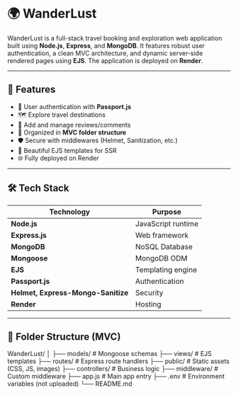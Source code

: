 # 🌍 WanderLust

WanderLust is a full-stack travel booking and exploration web application built using **Node.js**, **Express**, and **MongoDB**. It features robust user authentication, a clean MVC architecture, and dynamic server-side rendered pages using **EJS**. The application is deployed on **Render**.

---

## 🚀 Features

- 🧭 User authentication with **Passport.js**
- 🗺️ Explore travel destinations
- 💬 Add and manage reviews/comments
- 📁 Organized in **MVC folder structure**
- 🛡️ Secure with middlewares (Helmet, Sanitization, etc.)
- 📄 Beautiful EJS templates for SSR
- 🌐 Fully deployed on Render

---

## 🛠 Tech Stack

| Technology | Purpose |
|------------|---------|
| **Node.js** | JavaScript runtime |
| **Express.js** | Web framework |
| **MongoDB** | NoSQL Database |
| **Mongoose** | MongoDB ODM |
| **EJS** | Templating engine |
| **Passport.js** | Authentication |
| **Helmet, Express-Mongo-Sanitize** | Security |
| **Render** | Hosting |

---

## 📁 Folder Structure (MVC)

WanderLust/
│
├── models/ # Mongoose schemas
├── views/ # EJS templates
├── routes/ # Express route handlers
├── public/ # Static assets (CSS, JS, images)
├── controllers/ # Business logic
├── middleware/ # Custom middleware
├── app.js # Main app entry
├── .env # Environment variables (not uploaded)
└── README.md
